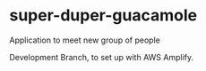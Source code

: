 # super-duper-guacamole
Application to meet new group of people

Development Branch, to set up with AWS Amplify.
